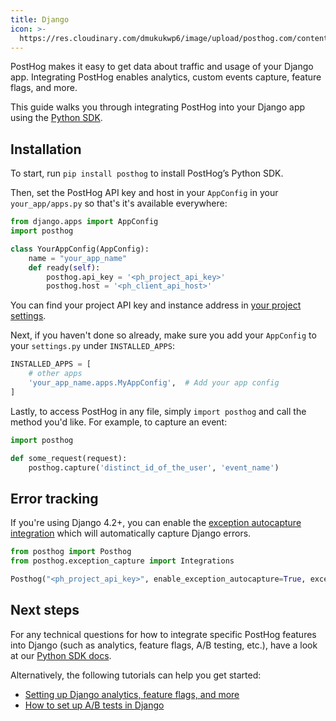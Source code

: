 ```yaml
---
title: Django
icon: >-
  https://res.cloudinary.com/dmukukwp6/image/upload/posthog.com/contents/docs/integrate/frameworks/django.svg
---
```


PostHog makes it easy to get data about traffic and usage of your Django app. Integrating PostHog enables analytics, custom events capture, feature flags, and more.

This guide walks you through integrating PostHog into your Django app using the [Python SDK](/docs/libraries/python).

## Installation

To start, run `pip install posthog` to install PostHog’s Python SDK.

Then, set the PostHog API key and host in your `AppConfig` in your `your_app/apps.py` so that's it's available everywhere:

```python file=your_app/apps.py
from django.apps import AppConfig
import posthog

class YourAppConfig(AppConfig):
    name = "your_app_name"
    def ready(self):
        posthog.api_key = '<ph_project_api_key>'
        posthog.host = '<ph_client_api_host>'
```

You can find your project API key and instance address in [your project settings](https://us.posthog.com/project/settings). 

Next, if you haven't done so already, make sure you add your `AppConfig` to your `settings.py` under `INSTALLED_APPS`:

```python file=settings.py
INSTALLED_APPS = [
    # other apps
    'your_app_name.apps.MyAppConfig',  # Add your app config
]
```

Lastly, to access PostHog in any file, simply `import posthog` and call the method you'd like. For example, to capture an event:

```python
import posthog

def some_request(request):
    posthog.capture('distinct_id_of_the_user', 'event_name')
```

## Error tracking

If you're using Django 4.2+, you can enable the [exception autocapture integration](/docs/error-tracking/installation) which will automatically capture Django errors.

```python
from posthog import Posthog
from posthog.exception_capture import Integrations

Posthog("<ph_project_api_key>", enable_exception_autocapture=True, exception_autocapture_integrations = [Integrations.Django])
```

## Next steps

For any technical questions for how to integrate specific PostHog features into Django (such as analytics, feature flags, A/B testing, etc.), have a look at our [Python SDK docs](/docs/libraries/python).

Alternatively, the following tutorials can help you get started:

- [Setting up Django analytics, feature flags, and more](/tutorials/django-analytics)
- [How to set up A/B tests in Django](/tutorials/django-ab-tests)

